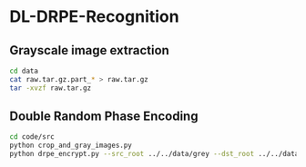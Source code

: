 # DL-DRPE-Recognition

## Grayscale image extraction

```bash
cd data
cat raw.tar.gz.part_* > raw.tar.gz
tar -xvzf raw.tar.gz
```

## Double Random Phase Encoding

```bash
cd code/src
python crop_and_gray_images.py
python drpe_encrypt.py --src_root ../../data/grey --dst_root ../../data/drpe_encrypted --phase1_seed 42 --phase2_seed 123
```
